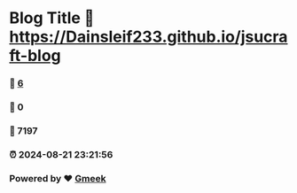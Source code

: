 # Blog Title :link: https://Dainsleif233.github.io/jsucraft-blog 
### :page_facing_up: [6](https://Dainsleif233.github.io/jsucraft-blog/tag.html) 
### :speech_balloon: 0 
### :hibiscus: 7197 
### :alarm_clock: 2024-08-21 23:21:56 
### Powered by :heart: [Gmeek](https://github.com/Meekdai/Gmeek)
